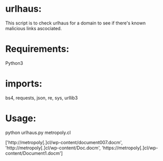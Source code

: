 # urlhaus:
This script is to check urlhaus for a domain to see if there's known malicious links ascociated. 


# Requirements:
Python3

# imports:
bs4, requests, json, re, sys, urllib3



# Usage:

python urlhaus.py metropoly.cl


['http://metropoly[.]cl/wp-content/document007.docm', 'http://metropoly[.]cl/wp-content/Doc.docm', 'https://metropoly[.]cl/wp-content/Document1.docm']
